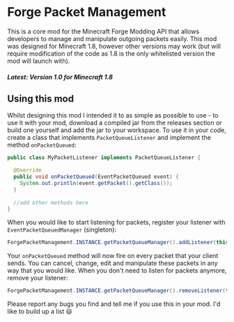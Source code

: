 # Forge Packet Management
This is a core mod for the Minecraft Forge Modding API that allows developers to manage and manipulate outgoing packets easily. This mod was designed for Minecraft 1.8, however other versions may work (but will require modification of the code as 1.8 is the only whitelisted version the mod will launch with).

##### Latest: Version 1.0 for Minecraft 1.8

## Using this mod
Whilst designing this mod I intended it to as simple as possible to use - to use it with your mod, download a compiled jar from the releases section or build one yourself and add the jar to your workspace. To use it in your code, create a class that implements `PacketQueueListener` and implement the method `onPacketQueued`:
```java
public class MyPacketListener implements PacketQueueListener {

  @Override
  public void onPacketQueued(EventPacketQueued event) {
    System.out.println(event.getPacket().getClass());
  }
  
  //add other methods here
}
```

When you would like to start listening for packets, register your listener with `EventPacketQueuedManager` (singleton):
```java
ForgePacketManagement.INSTANCE.getPacketQueueManager().addListener(this);
```
Your `onPacketQueued` method will now fire on every packet that your client sends. You can cancel, change, edit and manipulate these packets in any way that you would like.
When you don't need to listen for packets anymore, remove your listener:
```java
ForgePacketManagement.INSTANCE.getPacketQueueManager().removeListener(this);
```
Please report any bugs you find and tell me if you use this in your mod. I'd like to build up a list 😃
